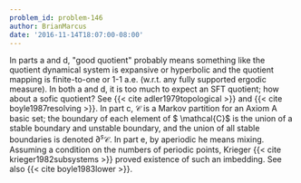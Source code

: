 ```yaml
---
problem_id: problem-146
author: BrianMarcus
date: '2016-11-14T18:07:00-08:00'
---
```

In parts a and d, "good quotient" probably means something like the quotient
dynamical system is expansive or hyperbolic and the quotient mapping is
finite-to-one or 1-1 a.e. (w.r.t. any fully supported ergodic measure). In
both a and d, it is too much to expect an SFT quotient; how about a sofic
quotient? See {{< cite adler1979topological >}} and {{< cite
boyle1987resolving >}}. In part c, $\mathcal{C}$ is a Markov partition for an
Axiom A basic set; the boundary of each element of $ \mathcal{C}$ is the union
of a stable boundary and unstable boundary, and the union of all stable
boundaries is denoted $\partial^s \mathcal{C}$. In part e, by aperiodic he
means mixing. Assuming a condition on the numbers of periodic points, Krieger
{{< cite krieger1982subsystems >}} proved existence of such an imbedding. See
also {{< cite boyle1983lower >}}.

